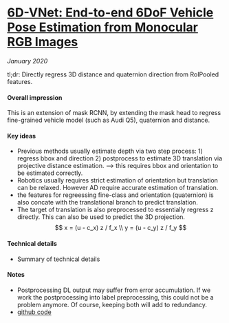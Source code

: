 # [6D-VNet: End-to-end 6DoF Vehicle Pose Estimation from Monocular RGB Images](http://openaccess.thecvf.com/content_CVPRW_2019/papers/Autonomous%20Driving/Wu_6D-VNet_End-to-End_6-DoF_Vehicle_Pose_Estimation_From_Monocular_RGB_Images_CVPRW_2019_paper.pdf) 

_January 2020_

tl;dr: Directly regress 3D distance and quaternion direction from RoIPooled features. 

#### Overall impression
This is an extension of mask RCNN, by extending the mask head to regress fine-grained vehicle model (such as Audi Q5), quaternion and distance.

#### Key ideas
- Previous methods usually estimate depth via two step process: 1) regress bbox and direction 2) postprocess to estimate 3D translation via projective distance estimation. --> this requires bbox and orientation to be estimated correctly.
- Robotics usually requires strict estimation of orientation but translation can be relaxed. However AD require accurate estimation of translation.
- the features for regreessing fine-class and orientation (quaternion) is also concate with the translational branch to predict translation. 
- The target of translation is also preprocessed to essentially regress z directly. This can also be used to predict the 3D projection.
$$
x = (u - c_x) z / f_x \\
y = (u - c_y) z / f_y 
$$

#### Technical details
- Summary of technical details

#### Notes
- Postprocessing DL output may suffer from error accumulation. If we work the postprocessing into label preprocessing, this could not be a problem anymore. Of course, keeping both will add to redundancy.
- [github code](https://github.com/stevenwudi/6DVNET)

